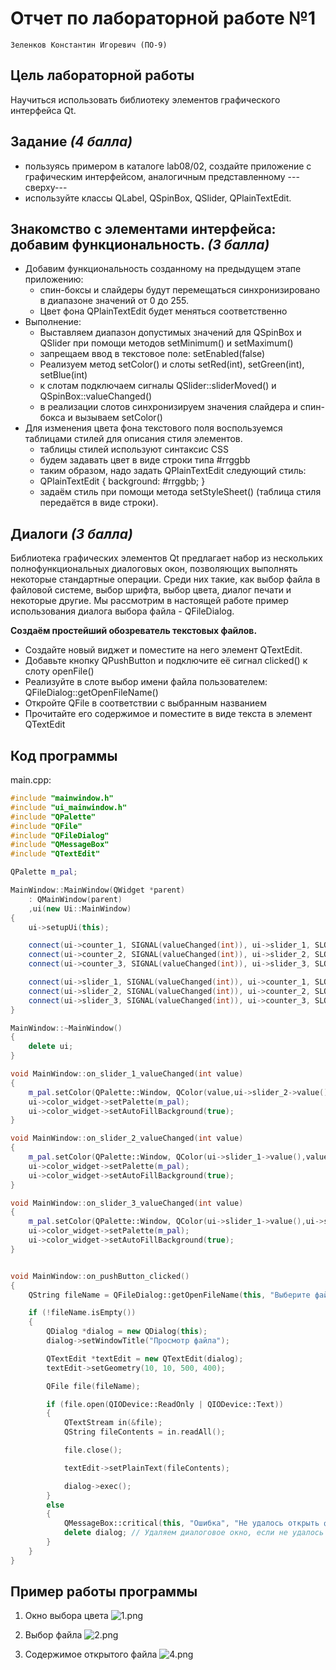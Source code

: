 # Отчет по лабораторной работе №1

`Зеленков Константин Игоревич (ПО-9) `

## Цель лабораторной работы

Научиться использовать библиотеку элементов графического интерфейса Qt.

## Задание _(4 балла)_

- пользуясь примером в каталоге lab08/02, создайте приложение с графическим интерфейсом, аналогичным представленному ---сверху---
- используйте классы QLabel, QSpinBox, QSlider, QPlainTextEdit.

## Знакомство с элементами интерфейса: добавим функциональность. _(3 балла)_

- Добавим функциональность созданному на предыдущем этапе приложению:
  - спин-боксы и слайдеры будут перемещаться синхронизировано в диапазоне значений от 0 до 255.
  - Цвет фона QPlainTextEdit будет меняться соответственно
- Выполнение:
  - Выставляем диапазон допустимых значений для QSpinBox и QSlider при помощи методов setMinimum() и setMaximum()
  - запрещаем ввод в текстовое поле: setEnabled(false)
  - Реализуем метод setColor() и слоты setRed(int), setGreen(int), setBlue(int)
  - к слотам подключаем сигналы QSlider::sliderMoved() и QSpinBox::valueChanged()
  - в реализации слотов синхронизируем значения слайдера и спин-бокса и вызываем setColor()
- Для изменения цвета фона текстового поля воспользуемся таблицами стилей для описания стиля элементов.
  - таблицы стилей используют синтаксис CSS
  - будем задавать цвет в виде строки типа #rrggbb
  - таким образом, надо задать QPlainTextEdit следующий стиль:
  - QPlainTextEdit { background: #rrggbb; }
  - задаём стиль при помощи метода setStyleSheet() (таблица стиля передаётся в виде строки).

## Диалоги _(3 балла)_

Библиотека графических элементов Qt предлагает набор из нескольких полнофункциональных диалоговых окон, позволяющих выполнять некоторые стандартные операции. Среди них такие, как выбор файла в файловой системе, выбор шрифта, выбор цвета, диалог печати и некоторые другие. Мы рассмотрим в настоящей работе пример использования диалога выбора файла - QFileDialog.

**Создаём простейший обозреватель текстовых файлов.**

- Создайте новый виджет и поместите на него элемент QTextEdit.
- Добавьте кнопку QPushButton и подключите её сигнал clicked() к слоту openFile()
- Реализуйте в слоте выбор имени файла пользователем: QFileDialog::getOpenFileName()
- Откройте QFile в соответствии с выбранным названием
- Прочитайте его содержимое и поместите в виде текста в элемент QTextEdit

## Код программы

main.cpp:

```c++
#include "mainwindow.h"
#include "ui_mainwindow.h"
#include "QPalette"
#include "QFile"
#include "QFileDialog"
#include "QMessageBox"
#include "QTextEdit"

QPalette m_pal;

MainWindow::MainWindow(QWidget *parent)
    : QMainWindow(parent)
    ,ui(new Ui::MainWindow)
{
    ui->setupUi(this);

    connect(ui->counter_1, SIGNAL(valueChanged(int)), ui->slider_1, SLOT(setValue(int)));
    connect(ui->counter_2, SIGNAL(valueChanged(int)), ui->slider_2, SLOT(setValue(int)));
    connect(ui->counter_3, SIGNAL(valueChanged(int)), ui->slider_3, SLOT(setValue(int)));

    connect(ui->slider_1, SIGNAL(valueChanged(int)), ui->counter_1, SLOT(setValue(int)));
    connect(ui->slider_2, SIGNAL(valueChanged(int)), ui->counter_2, SLOT(setValue(int)));
    connect(ui->slider_3, SIGNAL(valueChanged(int)), ui->counter_3, SLOT(setValue(int)));
}

MainWindow::~MainWindow()
{
    delete ui;
}

void MainWindow::on_slider_1_valueChanged(int value)
{
    m_pal.setColor(QPalette::Window, QColor(value,ui->slider_2->value(),ui->slider_3->value()));
    ui->color_widget->setPalette(m_pal);
    ui->color_widget->setAutoFillBackground(true);
}

void MainWindow::on_slider_2_valueChanged(int value)
{
    m_pal.setColor(QPalette::Window, QColor(ui->slider_1->value(),value,ui->slider_3->value()));
    ui->color_widget->setPalette(m_pal);
    ui->color_widget->setAutoFillBackground(true);
}

void MainWindow::on_slider_3_valueChanged(int value)
{
    m_pal.setColor(QPalette::Window, QColor(ui->slider_1->value(),ui->slider_2->value(),value));
    ui->color_widget->setPalette(m_pal);
    ui->color_widget->setAutoFillBackground(true);
}


void MainWindow::on_pushButton_clicked()
{
    QString fileName = QFileDialog::getOpenFileName(this, "Выберите файл", "", "Текстовые файлы (*.txt);;Все файлы (*)");

    if (!fileName.isEmpty())
    {
        QDialog *dialog = new QDialog(this);
        dialog->setWindowTitle("Просмотр файла");

        QTextEdit *textEdit = new QTextEdit(dialog);
        textEdit->setGeometry(10, 10, 500, 400);

        QFile file(fileName);

        if (file.open(QIODevice::ReadOnly | QIODevice::Text))
        {
            QTextStream in(&file);
            QString fileContents = in.readAll();

            file.close();

            textEdit->setPlainText(fileContents);

            dialog->exec();
        }
        else
        {
            QMessageBox::critical(this, "Ошибка", "Не удалось открыть файл.");
            delete dialog; // Удаляем диалоговое окно, если не удалось открыть файл
        }
    }
}

```

## Пример работы программы

1. Окно выбора цвета
   ![1.png](./images/1.png)

2. Выбор файла
   ![2.png](./images/2.png)

3. Содержимое открытого файла
   ![4.png](./images/3.png)
